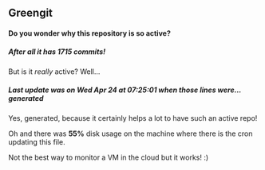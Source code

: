 ## Greengit

#### Do you wonder why this repository is so active?

##### After all it has 1715 commits!

But is it *really* active? Well...

##### Last update was on Wed Apr 24 at 07:25:01 when those lines were... generated

Yes, generated, because it certainly helps a lot to have such an active repo!

Oh and there was **55%** disk usage on the machine
where there is the cron updating this file.

Not the best way to monitor a VM in the cloud but it works! :)
